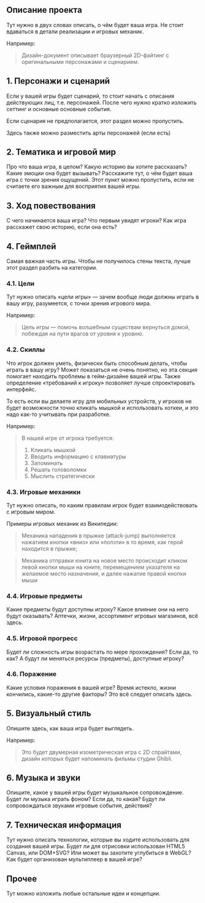 ## Описание проекта
Тут нужно в двух словах описать, о чём будет ваша игра. Не стоит вдаваться в детали реализации и игровых механик.

Например:

> Дизайн-документ описывает браузерный 2D-файтинг с оригинальными персонажами и сценарием.

## 1.	Персонажи и сценарий
Если у вашей игры будет сценарий, то стоит начать с описания действующих лиц, т.е. персонажей.
После чего нужно кратко изложить сеттинг и основные основные события.

Если сценария не предполагается, этот раздел можно пропустить.

Здесь также можно разместить арты персонажей (если есть)

## 2.	Тематика и игровой мир
Про что ваша игра, в целом? Какую историю вы хотите рассказать? Какие эмоции она будет вызывать?
Расскажите тут, о чём будет ваша игра с точки зрения ощущений. Этот пункт можно пропустить, если не 
считаете его важным для восприятия вашей игры.

## 3.	Ход повествования
С чего начинается ваша игра? Что первым увидят игроки? Как игра расскажет свою историю, если она есть?

## 4.	Геймплей
Самая важная часть игры. Чтобы не получилось стены текста, лучше этот раздел разбить на категории.

### 4.1.	Цели
Тут нужно описать «цели игры» — зачем вообще люди должны играть в вашу игру, разумеется, с точки зрения игрового мира.

Например:

> Цель игры — помочь волшебным существам вернуться домой, побеждая на пути врагов от уровня к уровню.

### 4.2.	Скиллы
Что игрок должен уметь, физически быть способным делать, чтобы играть в вашу игру? Может показаться не очень
понятно, но эта секция помогает находить проблемы в гейм-дизайне вашей игры. Также определение «требований к
игроку» позволяет лучше спроектировать интерфейс.

То есть если вы делаете игру для мобильных устройств, у игроков не будет возможности точно кликать мышкой и
использовать хоткеи, и это надо как-то учитывать при разработке.

Например:

> В нашей игре от игрока требуется:
> 1) Кликать мышкой
> 2) Вводить информацию с клавиатуры
> 3) Запоминать
> 4) Решать головоломки
> 5) Мыслить стратегически

### 4.3.	Игровые механики

Тут нужно описать, по каким правилам игрок будет взаимодействовать с игровым миром.

Примеры игровых механик из Википедии:

> Механика нападения в прыжке (attack-jump) выполняется нажатием кнопки «вниз» или «ползти» в то время, как герой находится в прыжке;

> Механика отправки юнита на новое место происходит кликом левой кнопки мыши на юните, перемещением указателя на желаемое место назначения, и далее нажатие правой кнопки мыши

### 4.4.	Игровые предметы
Какие предметы будут доступны игроку? Какое влияние они на него будут оказывать? Аптечки, жизни, ассортимент
игровых магазинов, всё здесь.

### 4.5.	Игровой прогресс
Будет ли сложность игры возрастать по мере прохождения? Если да, то как? А будут ли меняться ресурсы (предметы),
доступные игроку? 

### 4.6.	Поражение
Какие условия поражения в вашей игре? Время истекло, жизни кончились, какие-то другие факторы? Это всё следует описать здесь.

## 5. Визуальный стиль
Опишите здесь, как ваша игра будет выглядеть.

Например:

> Это будет двумерная изометрическая игра с 2D спрайтами, дизайн которых будет напоминать фильмы студии Ghibli.

## 6. Музыка и звуки
Опишите, какое у вашей игры будет музыкальное сопровождение. Будет ли музыка играть фоном? Если да, то какая?
Будут ли сопровождаться звуками игровые события, действия?

## 7. Техническая информация
Тут нужно описать технологии, которые вы ходите использовать для создания вашей игры.
Будет ли для отрисовки использован HTML5 Canvas, или DOM+SVG? Или может вы захотите углубиться в WebGL?
Как будет организован мультиплеер в вашей игре?

## Прочее
Тут можно изложить любые остальные идеи и концепции.

